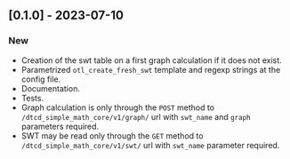 ## [0.1.0] - 2023-07-10

### New
- Creation of the swt table on a first graph calculation if it does not exist.
- Parametrized `otl_create_fresh_swt` template and regexp strings at the config file.
- Documentation.
- Tests.
- Graph calculation is only through the `POST` method to `/dtcd_simple_math_core/v1/graph/` url with `swt_name` and `graph` parameters required.
- SWT may be read only through the `GET` method to `/dtcd_simple_math_core/v1/swt/` url with `swt_name` parameter required.